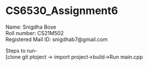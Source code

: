 # CS6530_Assignment6
<p>
Name: Snigdha Bose</br>
Roll number: CS21M502</br>
Registered Mail ID: snigdhab7@gmail.com</br>

Steps to run-</br>
[clone git ptoject -> import project->build->Run main.cpp
